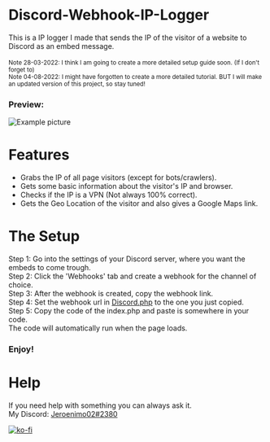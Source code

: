 # Discord-Webhook-IP-Logger
This is a IP logger I made that sends the IP of the visitor of a website to Discord as an embed message.<br><br>
<sub>Note 28-03-2022: I think I am going to create a more detailed setup guide soon. (If I don't forget to)</sub><br>
<sub>Note 04-08-2022: I might have forgotten to create a more detailed tutorial. BUT I will make an updated version of this project, so stay tuned!</sub><br>
### Preview:<br>
![Example picture](https://i.imgur.com/fzxgFPy.png)

# Features
- Grabs the IP of all page visitors (except for bots/crawlers).
- Gets some basic information about the visitor's IP and browser.
- Checks if the IP is a VPN (Not always 100% correct).
- Gets the Geo Location of the visitor and also gives a Google Maps link.

# The Setup
Step 1: Go into the settings of your Discord server, where you want the embeds to come trough.<br>
Step 2: Click the 'Webhooks' tab and create a webhook for the channel of choice.<br>
Step 3: After the webhook is created, copy the webhook link.<br>
Step 4: Set the webhook url in [Discord.php](Discord.php) to the one you just copied.<br>
Step 5: Copy the code of the index.php and paste is somewhere in your code.<br>
The code will automatically run when the page loads.
### Enjoy!

# Help
If you need help with something you can always ask it.<br>
My Discord: [Jeroenimo02#2380](https://discordapp.com/users/588244049023074323)

[![ko-fi](https://ko-fi.com/img/githubbutton_sm.svg)](https://ko-fi.com/Z8Z6400RZ)
